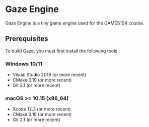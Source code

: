 # Gaze Engine
Gaze Engine is a tiny game engine used for the GAMES104 course.

## Prerequisites

To build Gaze, you must first install the following tools.

### Windows 10/11
- Visual Studio 2019 (or more recent)
- CMake 3.19 (or more recent)
- Git 2.1 (or more recent)

### macOS >= 10.15 (x86_64)
- Xcode 12.3 (or more recent)
- CMake 3.19 (or more recent)
- Git 2.1 (or more recent)

[//]: # (## Build Gaze)

[//]: # ()
[//]: # (### Build on Windows)

[//]: # (```)

[//]: # (cmake -S . -B build)

[//]: # (```)

[//]: # ()
[//]: # (### Build on macOS)

[//]: # ()
[//]: # (To compile Gaze, you must have the most recent version of Xcode installed.)

[//]: # (Then run 'cmake' from the project's root directory, to generate a project of Xcode.)

[//]: # ()
[//]: # (```)

[//]: # (cmake -S . -B build -G "Xcode")

[//]: # (```)

[//]: # (and you can build the project with)

[//]: # (```)

[//]: # (cmake --build build --config Release)

[//]: # (```)